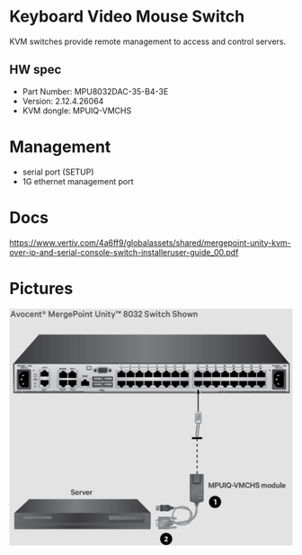 # Keyboard Video Mouse Switch

KVM switches provide remote management to access and control servers.

## HW spec

- Part Number: MPU8032DAC-35-B4-3E
- Version: 2.12.4.26064
- KVM dongle: MPUIQ-VMCHS

# Management

- serial port (SETUP)
- 1G ethernet management port

# Docs

https://www.vertiv.com/4a6ff9/globalassets/shared/mergepoint-unity-kvm-over-ip-and-serial-console-switch-installeruser-guide_00.pdf

# Pictures

![front](front.png)

